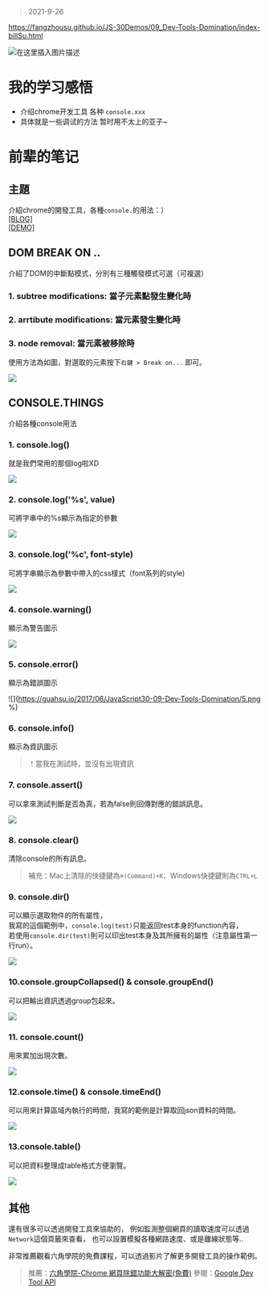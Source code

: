 > 2021-9-26

https://fangzhousu.github.io/JS-30Demos/09_Dev-Tools-Domination/index-billSu.html

![在这里插入图片描述](https://img-blog.csdnimg.cn/dc47a50f2e7944f18236fb148321b6aa.png)

# 我的学习感悟

- 介绍chrome开发工具 各种 `console.xxx`
- 具体就是一些调试的方法 暂时用不太上的亚子~



# 前辈的笔记

## **主題**
介紹chrome的開發工具，各種`console.`的用法：）  
[[BLOG]](https://guahsu.io/2017/06/JavaScript30-09-Dev-Tools-Domination/)  
[[DEMO]](https://guahsu.io/JavaScript30/09_Dev-Tools-Domination/index-GuaHsu.html) 

## DOM BREAK ON .. 
介紹了DOM的中斷點模式，分別有三種觸發模式可選（可複選）
### 1. subtree modifications: 當子元素點發生變化時
### 2. arrtibute modifications: 當元素發生變化時
### 3. node removal: 當元素被移除時
使用方法為如圖，對選取的元素按下`右鍵 > Break on...` 即可。  

![](https://guahsu.io/2017/06/JavaScript30-09-Dev-Tools-Domination/0.png)

## CONSOLE.THINGS
介紹各種console用法

### 1. console.log()
就是我們常用的那個log啦XD  

![](https://guahsu.io/2017/06/JavaScript30-09-Dev-Tools-Domination/1.png)

### 2. console.log('%s', value)
可將字串中的%s顯示為指定的參數  

![](https://guahsu.io/2017/06/JavaScript30-09-Dev-Tools-Domination/2.png)

### 3. console.log('%c', font-style)
可將字串顯示為參數中帶入的css樣式（font系列的style)  

![](https://guahsu.io/2017/06/JavaScript30-09-Dev-Tools-Domination/3.png)

### 4. console.warning()
顯示為警告圖示  

![](https://guahsu.io/2017/06/JavaScript30-09-Dev-Tools-Domination/4.png)

### 5. console.error()
顯示為錯誤圖示  

![](https://guahsu.io/2017/06/JavaScript30-09-Dev-Tools-Domination/5.png %)

### 6. console.info()
顯示為資訊圖示
>！當我在測試時，並沒有出現資訊

### 7. console.assert()
可以拿來測試判斷是否為真，若為false則回傳對應的錯誤訊息。  

![](https://guahsu.io/2017/06/JavaScript30-09-Dev-Tools-Domination/7.png)

### 8. console.clear()
清除console的所有訊息。
>補充：Mac上清除的快捷鍵為`⌘(Command)+K`、Windows快捷鍵則為`CTRL+L`

### 9. console.dir()
可以顯示選取物件的所有屬性，  
我寫的這個範例中，`console.log(test)`只能返回test本身的function內容，  
若使用`console.dir(test)`則可以印出test本身及其所擁有的屬性（注意屬性第一行run）。  

![](https://guahsu.io/2017/06/JavaScript30-09-Dev-Tools-Domination/9.png)

### 10.console.groupCollapsed() & console.groupEnd()
可以把輸出資訊透過group包起來。  

![](https://guahsu.io/2017/06/JavaScript30-09-Dev-Tools-Domination/10.png)

### 11. console.count()
用來累加出現次數。  

![](https://guahsu.io/2017/06/JavaScript30-09-Dev-Tools-Domination/11.png)

### 12.console.time() & console.timeEnd()
可以用來計算區域內執行的時間，我寫的範例是計算取回json資料的時間。  

![](https://guahsu.io/2017/06/JavaScript30-09-Dev-Tools-Domination/12.png)

### 13.console.table()
可以把資料整理成table格式方便瀏覽。  

![](https://guahsu.io/2017/06/JavaScript30-09-Dev-Tools-Domination/13.png)


## **其他**
還有很多可以透過開發工具來協助的，
例如監測整個網頁的讀取速度可以透過`Network`這個頁籤來查看，
也可以設置模擬各種網路速度、或是離線狀態等..

非常推薦觀看六角學院的免費課程，可以透過影片了解更多開發工具的操作範例。
>推薦：[六角學院-Chrome 網頁除錯功能大解密(免費)](https://www.udemy.com/chrome-devtools/)
>參閱：[Google Dev Tool API](https://developers.google.com/web/tools/chrome-devtools/)
